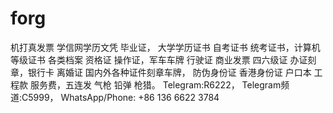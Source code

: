 # forg
机打真发票 学信网学历文凭 毕业证， 大学学历证书 自考证书 统考证书，计算机等级证书 各类档案 资格证 操作证，军车车牌 行驶证 商业发票 四六级证 办证刻章，银行卡 离婚证 国内外各种证件刻章车牌， 防伪身份证 香港身份证 户口本 工程款 服务费，五连发 气枪 铅弹 枪猎。 Telegram:R6222， Telegram频道:C5999， WhatsApp/Phone: +86 136 6622 3784
